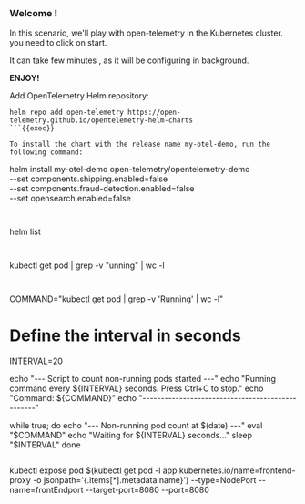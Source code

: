 
<br>

### Welcome !

In this scenario, we'll play with open-telemetry in the Kubernetes cluster.
you need to click on start.

It can take few minutes , as it will be configuring in background.

**ENJOY!**

Add OpenTelemetry Helm repository:
```
helm repo add open-telemetry https://open-telemetry.github.io/opentelemetry-helm-charts
```{{exec}}

To install the chart with the release name my-otel-demo, run the following command:
```
helm install my-otel-demo open-telemetry/opentelemetry-demo \
            --set components.shipping.enabled=false \
            --set components.fraud-detection.enabled=false \
            --set opensearch.enabled=false

```{{exec}}


```
helm list

```{{exec}}


```
kubectl get pod | grep -v "unning" | wc -l 

```{{exec}}


```
COMMAND="kubectl get pod | grep -v 'Running' | wc -l"

# Define the interval in seconds
INTERVAL=20

echo "--- Script to count non-running pods started ---"
echo "Running command every ${INTERVAL} seconds. Press Ctrl+C to stop."
echo "Command: ${COMMAND}"
echo "-------------------------------------------------"

while true; do
  echo "--- Non-running pod count at $(date) ---"
  eval "$COMMAND"
  echo "Waiting for ${INTERVAL} seconds..."
  sleep "$INTERVAL"
done
```{{exec}}

```
kubectl  expose pod $(kubectl  get pod -l app.kubernetes.io/name=frontend-proxy -o jsonpath='{.items[*].metadata.name}') --type=NodePort --name=frontEndport --target-port=8080 --port=8080

```{{exec}}
